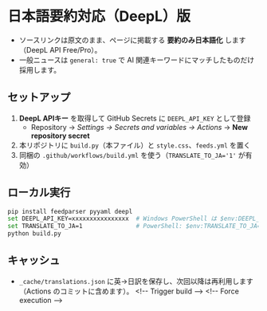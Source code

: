 # 日本語要約対応（DeepL）版
- ソースリンクは原文のまま、ページに掲載する **要約のみ日本語化** します（DeepL API Free/Pro）。
- 一般ニュースは `general: true` で AI 関連キーワードにマッチしたものだけ採用します。

## セットアップ
1. **DeepL APIキー** を取得して GitHub Secrets に `DEEPL_API_KEY` として登録  
   - Repository → *Settings → Secrets and variables → Actions* → **New repository secret**
2. 本リポジトリに `build.py`（本ファイル）と `style.css`、`feeds.yml` を置く
3. 同梱の `.github/workflows/build.yml` を使う（`TRANSLATE_TO_JA='1'` が有効）

## ローカル実行
```bash
pip install feedparser pyyaml deepl
set DEEPL_API_KEY=xxxxxxxxxxxxxxxx  # Windows PowerShell は $env:DEEPL_API_KEY="..."
set TRANSLATE_TO_JA=1               # PowerShell: $env:TRANSLATE_TO_JA="1"
python build.py
```

## キャッシュ
- `_cache/translations.json` に英→日訳を保存し、次回以降は再利用します（Actions のコミットに含めます）。
< ! - -   T r i g g e r   b u i l d   - - >  
 < ! - -   F o r c e   e x e c u t i o n   - - >  
 
